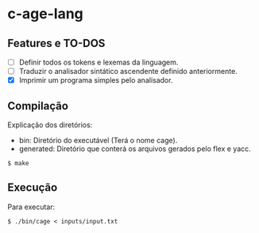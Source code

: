 # c-age-lang

## Features e TO-DOS

* [ ] Definir todos os tokens e lexemas da linguagem.
* [ ] Traduzir o analisador sintático ascendente definido anteriormente.
* [x] Imprimir um programa simples pelo analisador.

## Compilação

Explicação dos diretórios:
* bin: Diretório do executável (Terá o nome cage).
* generated: Diretório que conterá os arquivos gerados pelo flex e yacc.

```
$ make
```

## Execução

Para executar:
```
$ ./bin/cage < inputs/input.txt
```
